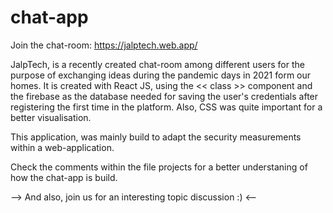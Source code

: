 # chat-app
Join the chat-room: https://jalptech.web.app/ 

JalpTech, is a recently created chat-room among different users for the purpose of exchanging ideas during the pandemic days in 2021 form our homes. It is created with React JS, using the << class >> component and the firebase as the database needed for saving the user's credentials after registering the first time in the platform. Also, CSS was quite important for a better visualisation. 

This application, was mainly build to adapt the security measurements within a web-application. 

Check the comments within the file projects for a better understaning of how the chat-app is build. 

--> And also, join us for an interesting topic discussion :) <--
